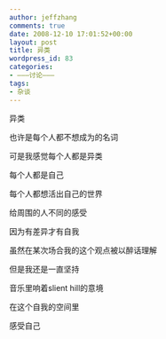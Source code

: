 ```yaml
---
author: jeffzhang
comments: true
date: 2008-12-10 17:01:52+00:00
layout: post
title: 异类
wordpress_id: 83
categories:
- ———讨论———
tags:
- 杂谈
---
```


异类

也许是每个人都不想成为的名词

可是我感觉每个人都是异类

每个人都是自己

每个人都想活出自己的世界

给周围的人不同的感受

因为有差异才有自我

虽然在某次场合我的这个观点被以醉话理解

但是我还是一直坚持

音乐里响着slient hill的意境

在这个自我的空间里

感受自己
